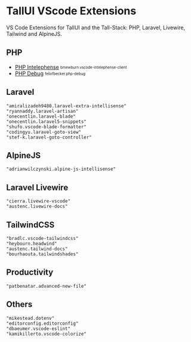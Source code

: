 # TallUI VScode Extensions

VS Code Extensions for TallUI and the Tall-Stack: PHP, Laravel, Livewire, Tailwind and AlpineJS.

## PHP
- [PHP Intelephense](https://marketplace.visualstudio.com/items?itemName=bmewburn.vscode-intelephense-client) <sub><sup>bmewburn.vscode-intelephense-client</sup></sub>
- [PHP Debug](https://marketplace.visualstudio.com/items?itemName=felixfbecker.php-debug)  <sub><sup>felixfbecker.php-debug</sup></sub>
    
## Laravel
    "amiralizadeh9480.laravel-extra-intellisense"
    "ryannaddy.laravel-artisan"
    "onecentlin.laravel-blade"
    "onecentlin.laravel5-snippets"
    "shufo.vscode-blade-formatter"
    "codingyu.laravel-goto-view"
    "stef-k.laravel-goto-controller"

## AlpineJS
    "adrianwilczynski.alpine-js-intellisense"

## Laravel Livewire
    "cierra.livewire-vscode"
    "austenc.livewire-docs"
    
## TailwindCSS
    "bradlc.vscode-tailwindcss"
    "heybourn.headwind"
    "austenc.tailwind-docs"
    "bourhaouta.tailwindshades"

## Productivity
    "patbenatar.advanced-new-file"

## Others
    "mikestead.dotenv"
    "editorconfig.editorconfig"
    "dbaeumer.vscode-eslint"
    "kamikillerto.vscode-colorize"
